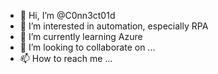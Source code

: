 - 👋 Hi, I’m @C0nn3ct01d
- 👀 I’m interested in automation, especially RPA
- 🌱 I’m currently learning Azure
- 💞️ I’m looking to collaborate on ...
- 📫 How to reach me ...

<!---
C0nn3ct01d/C0nn3ct01d is a ✨ special ✨ repository because its `README.md` (this file) appears on your GitHub profile.
You can click the Preview link to take a look at your changes.
--->
